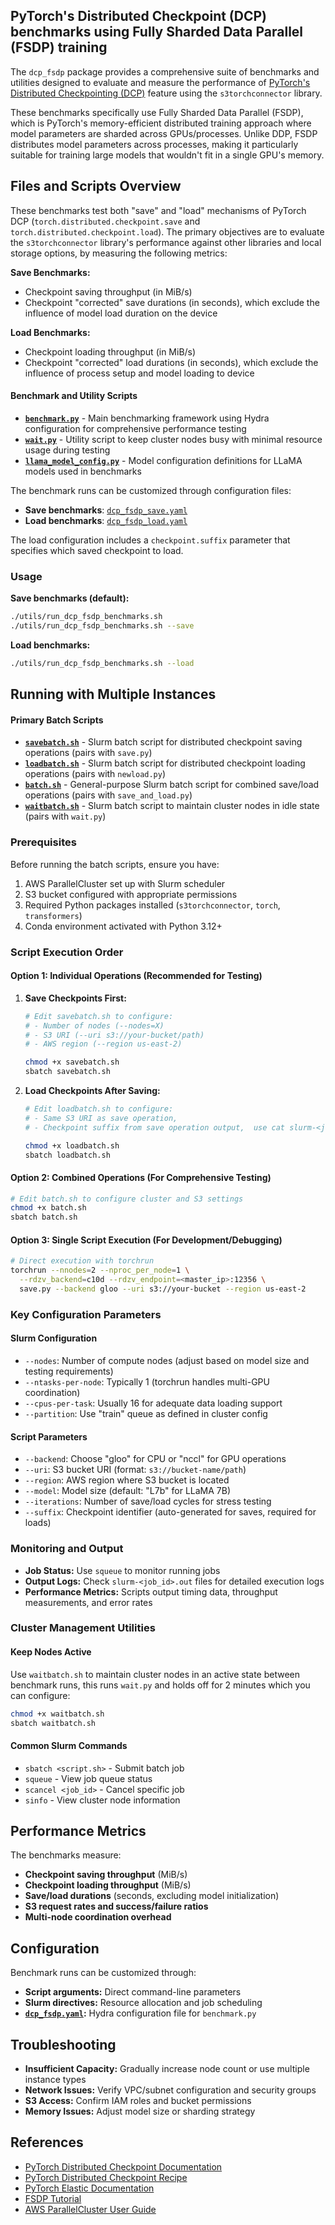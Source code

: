 ## PyTorch's Distributed Checkpoint (DCP) benchmarks using Fully Sharded Data Parallel (FSDP) training

The `dcp_fsdp` package provides a comprehensive suite of benchmarks and utilities designed to evaluate and measure the performance of [PyTorch's Distributed Checkpointing (DCP)][DCP] feature using the `s3torchconnector` library.

These benchmarks specifically use Fully Sharded Data Parallel (FSDP), which is PyTorch's memory-efficient distributed training approach where model parameters are sharded across GPUs/processes. Unlike DDP, FSDP distributes model parameters across processes, making it particularly suitable for training large models that wouldn't fit in a single GPU's memory.

## Files and Scripts Overview

These benchmarks test both "save" and "load" mechanisms of PyTorch DCP (`torch.distributed.checkpoint.save` and `torch.distributed.checkpoint.load`). The primary objectives are to evaluate the `s3torchconnector` library's performance against other libraries and local storage options, by measuring the following metrics:

**Save Benchmarks:**
- Checkpoint saving throughput (in MiB/s)
- Checkpoint "corrected" save durations (in seconds), which exclude the influence of model load duration on the device

**Load Benchmarks:**
- Checkpoint loading throughput (in MiB/s)
- Checkpoint "corrected" load durations (in seconds), which exclude the influence of process setup and model loading to device

#### Benchmark and Utility Scripts
- **[`benchmark.py`](benchmark.py)** - Main benchmarking framework using Hydra configuration for comprehensive performance testing
- **[`wait.py`](wait.py)** - Utility script to keep cluster nodes busy with minimal resource usage during testing
- **[`llama_model_config.py`](llama_model_config.py)** - Model configuration definitions for LLaMA models used in benchmarks

The benchmark runs can be customized through configuration files:

- **Save benchmarks**: [`dcp_fsdp_save.yaml`](../../../conf/dcp_fsdp.yaml)
- **Load benchmarks**: [`dcp_fsdp_load.yaml`](../../../conf/dcp_fsdp_load.yaml)

The load configuration includes a `checkpoint.suffix` parameter that specifies which saved checkpoint to load.


### Usage

**Save benchmarks (default):**
```bash
./utils/run_dcp_fsdp_benchmarks.sh
./utils/run_dcp_fsdp_benchmarks.sh --save
```

**Load benchmarks:**
```bash
./utils/run_dcp_fsdp_benchmarks.sh --load
```


## Running with Multiple Instances

#### Primary Batch Scripts
- **[`savebatch.sh`](savebatch.sh)** - Slurm batch script for distributed checkpoint saving operations (pairs with `save.py`)
- **[`loadbatch.sh`](loadbatch.sh)** - Slurm batch script for distributed checkpoint loading operations (pairs with `newload.py`)
- **[`batch.sh`](batch.sh)** - General-purpose Slurm batch script for combined save/load operations (pairs with `save_and_load.py`)
- **[`waitbatch.sh`](waitbatch.sh)** - Slurm batch script to maintain cluster nodes in idle state (pairs with `wait.py`)

### Prerequisites
Before running the batch scripts, ensure you have:
1. AWS ParallelCluster set up with Slurm scheduler
2. S3 bucket configured with appropriate permissions
3. Required Python packages installed (`s3torchconnector`, `torch`, `transformers`)
4. Conda environment activated with Python 3.12+

### Script Execution Order

#### Option 1: Individual Operations (Recommended for Testing)

1. **Save Checkpoints First:**
   ```bash
   # Edit savebatch.sh to configure:
   # - Number of nodes (--nodes=X)
   # - S3 URI (--uri s3://your-bucket/path)
   # - AWS region (--region us-east-2)
   
   chmod +x savebatch.sh
   sbatch savebatch.sh
   ```
   
2. **Load Checkpoints After Saving:**
   ```bash
   # Edit loadbatch.sh to configure:
   # - Same S3 URI as save operation,
   # - Checkpoint suffix from save operation output,  use cat slurm-<jobid>.out to figure that out
   
   chmod +x loadbatch.sh
   sbatch loadbatch.sh
   ```

#### Option 2: Combined Operations (For Comprehensive Testing)

```bash
# Edit batch.sh to configure cluster and S3 settings
chmod +x batch.sh
sbatch batch.sh
```

#### Option 3: Single Script Execution (For Development/Debugging)

```bash
# Direct execution with torchrun
torchrun --nnodes=2 --nproc_per_node=1 \
  --rdzv_backend=c10d --rdzv_endpoint=<master_ip>:12356 \
  save.py --backend gloo --uri s3://your-bucket --region us-east-2
```

### Key Configuration Parameters

#### Slurm Configuration
- `--nodes`: Number of compute nodes (adjust based on model size and testing requirements)
- `--ntasks-per-node`: Typically 1 (torchrun handles multi-GPU coordination)
- `--cpus-per-task`: Usually 16 for adequate data loading support
- `--partition`: Use "train" queue as defined in cluster config

#### Script Parameters
- `--backend`: Choose "gloo" for CPU or "nccl" for GPU operations
- `--uri`: S3 bucket URI (format: `s3://bucket-name/path`)
- `--region`: AWS region where S3 bucket is located
- `--model`: Model size (default: "L7b" for LLaMA 7B)
- `--iterations`: Number of save/load cycles for stress testing
- `--suffix`: Checkpoint identifier (auto-generated for saves, required for loads)

### Monitoring and Output

- **Job Status:** Use `squeue` to monitor running jobs
- **Output Logs:** Check `slurm-<job_id>.out` files for detailed execution logs
- **Performance Metrics:** Scripts output timing data, throughput measurements, and error rates

### Cluster Management Utilities

#### Keep Nodes Active
Use `waitbatch.sh` to maintain cluster nodes in an active state between benchmark runs, this runs `wait.py` and holds off for 2 minutes which you can configure:
```bash
chmod +x waitbatch.sh
sbatch waitbatch.sh
```

#### Common Slurm Commands
- `sbatch <script.sh>` - Submit batch job
- `squeue` - View job queue status
- `scancel <job_id>` - Cancel specific job
- `sinfo` - View cluster node information

## Performance Metrics

The benchmarks measure:
- **Checkpoint saving throughput** (MiB/s)
- **Checkpoint loading throughput** (MiB/s) 
- **Save/load durations** (seconds, excluding model initialization)
- **S3 request rates and success/failure ratios**
- **Multi-node coordination overhead**

## Configuration

Benchmark runs can be customized through:
- **Script arguments:** Direct command-line parameters
- **Slurm directives:** Resource allocation and job scheduling
- **[`dcp_fsdp.yaml`](../../../conf/dcp_fsdp.yaml):** Hydra configuration file for `benchmark.py`


## Troubleshooting

- **Insufficient Capacity:** Gradually increase node count or use multiple instance types
- **Network Issues:** Verify VPC/subnet configuration and security groups
- **S3 Access:** Confirm IAM roles and bucket permissions
- **Memory Issues:** Adjust model size or sharding strategy


## References

- [PyTorch Distributed Checkpoint Documentation][DCP]
- [PyTorch Distributed Checkpoint Recipe](https://pytorch.org/tutorials/recipes/distributed_checkpoint_recipe.html)
- [PyTorch Elastic Documentation](https://pytorch.org/docs/stable/elastic/run.html)
- [FSDP Tutorial](https://pytorch.org/tutorials/intermediate/ddp_tutorial.html)
- [AWS ParallelCluster User Guide](https://docs.aws.amazon.com/parallelcluster/)

[DCP]: https://pytorch.org/docs/stable/distributed.checkpoint.html
